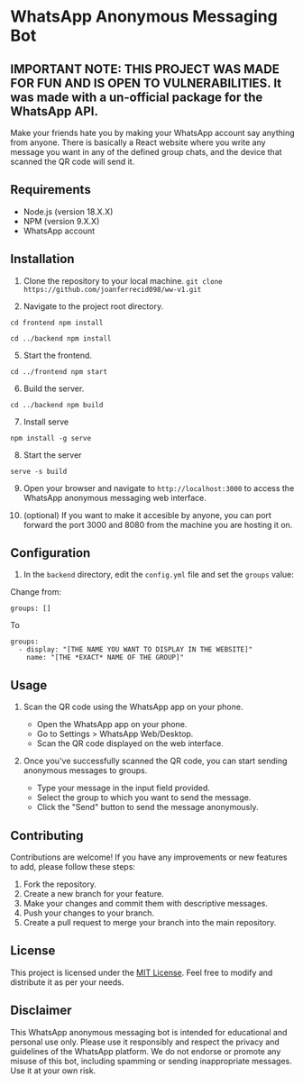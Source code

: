 # WhatsApp Anonymous Messaging Bot

## IMPORTANT NOTE: THIS PROJECT WAS MADE FOR FUN AND IS OPEN TO VULNERABILITIES. It was made with a un-official package for the WhatsApp API.

Make your friends hate you by making your WhatsApp account say anything from anyone. There is basically a React website where you write any message you want in any of the defined group chats, and the device that scanned the QR code will send it.

## Requirements
- Node.js (version 18.X.X)
- NPM (version 9.X.X)
- WhatsApp account

## Installation

1. Clone the repository to your local machine.
``git clone https://github.com/joanferrecid098/ww-v1.git``

2. Navigate to the project root directory.

``cd frontend
npm install``

``cd ../backend
npm install``

5. Start the frontend.

``cd ../frontend
npm start``

6. Build the server.

``cd ../backend
npm build``

7. Install serve

``npm install -g serve``

8. Start the server

``serve -s build``

9. Open your browser and navigate to ``http://localhost:3000`` to access the WhatsApp anonymous messaging web interface.

10. (optional) If you want to make it accesible by anyone, you can port forward the port 3000 and 8080 from the machine you are hosting it on.

## Configuration

1. In the ``backend`` directory, edit the ``config.yml`` file and set the `groups` value:

Change from:
```
groups: []
```

To

```
groups:
  - display: "[THE NAME YOU WANT TO DISPLAY IN THE WEBSITE]"
    name: "[THE *EXACT* NAME OF THE GROUP]"
```

## Usage

1. Scan the QR code using the WhatsApp app on your phone.
   - Open the WhatsApp app on your phone.
   - Go to Settings > WhatsApp Web/Desktop.
   - Scan the QR code displayed on the web interface.

2. Once you've successfully scanned the QR code, you can start sending anonymous messages to groups.
   - Type your message in the input field provided.
   - Select the group to which you want to send the message.
   - Click the "Send" button to send the message anonymously.

## Contributing

Contributions are welcome! If you have any improvements or new features to add, please follow these steps:

1. Fork the repository.
2. Create a new branch for your feature.
3. Make your changes and commit them with descriptive messages.
4. Push your changes to your branch.
5. Create a pull request to merge your branch into the main repository.

## License

This project is licensed under the [MIT License](LICENSE). Feel free to modify and distribute it as per your needs.

## Disclaimer

This WhatsApp anonymous messaging bot is intended for educational and personal use only. Please use it responsibly and respect the privacy and guidelines of the WhatsApp platform. We do not endorse or promote any misuse of this bot, including spamming or sending inappropriate messages. Use it at your own risk.
